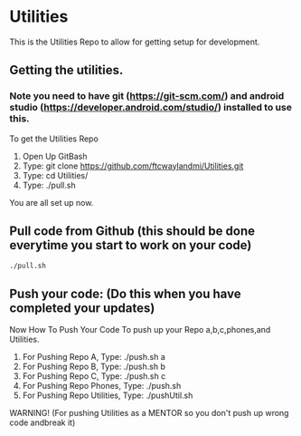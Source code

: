 # Utilities
This is the Utilities Repo to allow for getting setup for development.


## Getting the utilities.
### Note you need to have git (https://git-scm.com/) and android studio (https://developer.android.com/studio/) installed to use this.
To get the Utilities Repo 
1. Open Up GitBash
2. Type: git clone https://github.com/ftcwaylandmi/Utilities.git
3. Type: cd Utilities/
4. Type: ./pull.sh

You are all set up now.

## Pull code from Github (this should be done everytime you start to work on your code)

```
./pull.sh
```

## Push your code: (Do this when you have completed your updates)
Now How To Push Your Code
To push up your Repo a,b,c,phones,and Utilities.
1. For Pushing Repo A, Type: ./push.sh a 
2. For Pushing Repo B, Type: ./push.sh b 
3. For Pushing Repo C, Type: ./push.sh c 
4. For Pushing Repo Phones, Type: ./push.sh 
5. For Pushing Repo Utilities, Type: ./pushUtil.sh  

WARNING! (For pushing Utilities as a MENTOR so you don't push up wrong code andbreak it)


